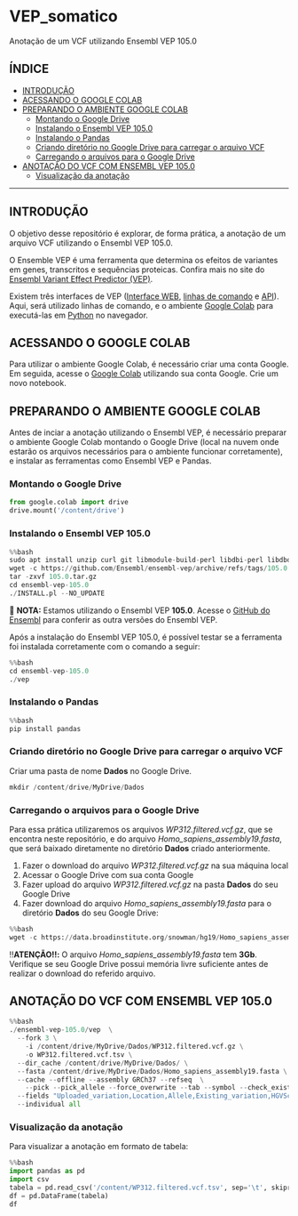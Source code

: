 # VEP_somatico
Anotação de um VCF utilizando Ensembl VEP 105.0 

## ÍNDICE
- [INTRODUÇÃO](#introdução)
- [ACESSANDO O GOOGLE COLAB](#acessando-o-google-colab)
- [PREPARANDO O AMBIENTE GOOGLE COLAB](#preparando-o-ambiente-google-colab)
  - [Montando o Google Drive](#montando-o-google-drive)
  - [Instalando o Ensembl VEP 105.0](#instalando-o-ensembl-vep-105.0)
  - [Instalando o Pandas](#instalando-o-pandas)
  - [Criando diretório no Google Drive para carregar o arquivo VCF](#criando-diretorio-no-google-drive-para-carregar-o-arquivo-vcf)
  - [Carregando o arquivos para o Google Drive](#carregando-o-arquivos-para-o-google-drive)
- [ANOTAÇÃO DO VCF COM ENSEMBL VEP 105.0](#anotacao-do-vcf-com-ensembl-vep-105.0)
  - [Visualização da anotação](#visualizacao-da-anotacao)
---
## INTRODUÇÃO
O objetivo desse repositório é explorar, de forma prática, a anotação de um arquivo VCF utilizando o Ensembl VEP 105.0.

O Ensemble VEP é uma ferramenta que determina os efeitos de variantes em genes, transcritos e sequências proteicas. Confira mais no site do [Ensembl Variant Effect Predictor (VEP)](https://www.ensembl.org/info/docs/tools/vep/index.html).

Existem três interfaces de VEP ([Interface WEB](https://www.ensembl.org/info/docs/tools/vep/online/index.html), [linhas de comando](https://www.ensembl.org/info/docs/tools/vep/script/index.html) e [API](https://rest.ensembl.org/#VEP)). Aqui, será utilizado linhas de comando, e o ambiente [Google Colab](https://colab.research.google.com/) para executá-las em [Python](https://www.python.org/) no navegador.

## ACESSANDO O GOOGLE COLAB
Para utilizar o ambiente Google Colab, é necessário criar uma conta Google. Em seguida, acesse o [Google Colab](https://colab.research.google.com/) utilizando sua conta Google. Crie um novo notebook.

## PREPARANDO O AMBIENTE GOOGLE COLAB
Antes de inciar a anotação utilizando o Ensembl VEP, é necessário preparar o ambiente Google Colab montando o Google Drive (local na nuvem onde estarão os arquivos necessários para o ambiente funcionar corretamente), e instalar as ferramentas como Ensembl VEP e Pandas.

### Montando o Google Drive
```python
from google.colab import drive
drive.mount('/content/drive')
```

### Instalando o Ensembl VEP 105.0
```python
%%bash
sudo apt install unzip curl git libmodule-build-perl libdbi-perl libdbd-mysql-perl build-essential zlib1g-dev
wget -c https://github.com/Ensembl/ensembl-vep/archive/refs/tags/105.0.tar.gz
tar -zxvf 105.0.tar.gz
cd ensembl-vep-105.0
./INSTALL.pl --NO_UPDATE 
```
🔴 **NOTA:** Estamos utilizando o Ensembl VEP **105.0**. Acesse o [GitHub do Ensembl](https://github.com/Ensembl/ensembl-vep/tags) para conferir as outra versões do Ensembl VEP.

Após a instalação do Ensembl VEP 105.0, é possível testar se a ferramenta foi instalada corretamente com o comando a seguir:
```python
%%bash
cd ensembl-vep-105.0
./vep
```

### Instalando o Pandas
```python
%%bash
pip install pandas
```

### Criando diretório no Google Drive para carregar o arquivo VCF
Criar uma pasta de nome **Dados** no Google Drive.
```python
mkdir /content/drive/MyDrive/Dados
```

### Carregando o arquivos para o Google Drive
Para essa prática utilizaremos os arquivos *WP312.filtered.vcf.gz*, que se encontra neste repositório, e do arquivo *Homo_sapiens_assembly19.fasta*, que será baixado diretamente no diretório **Dados** criado anteriormente.

1. Fazer o download do arquivo *WP312.filtered.vcf.gz* na sua máquina local
2. Acessar o Google Drive com sua conta Google
3. Fazer upload do arquivo *WP312.filtered.vcf.gz* na pasta **Dados** do seu Google Drive
4. Fazer download do arquivo *Homo_sapiens_assembly19.fasta* para o diretório **Dados** do seu Google Drive:
```python
%%bash
wget -c https://data.broadinstitute.org/snowman/hg19/Homo_sapiens_assembly19.fasta -P /content/drive/MyDrive/Dados
```
‼️**ATENÇÃO‼️:** O arquivo *Homo_sapiens_assembly19.fasta* tem **3Gb**. Verifique se seu Google Drive possui memória livre suficiente antes de realizar o download do referido arquivo.

## ANOTAÇÃO DO VCF COM ENSEMBL VEP 105.0
```python
%%bash
./ensembl-vep-105.0/vep  \
  --fork 3 \
	-i /content/drive/MyDrive/Dados/WP312.filtered.vcf.gz \
	-o WP312.filtered.vcf.tsv \
  --dir_cache /content/drive/MyDrive/Dados/ \
  --fasta /content/drive/MyDrive/Dados/Homo_sapiens_assembly19.fasta \
  --cache --offline --assembly GRCh37 --refseq  \
	--pick --pick_allele --force_overwrite --tab --symbol --check_existing\
  --fields "Uploaded_variation,Location,Allele,Existing_variation,HGVSc,HGVSp,SYMBOL,Consequence,IND,ZYG,Amino_acids,CLIN_SIG,PolyPhen,SIFT,VARIANT_CLASS,FREQS" \
  --individual all
  ```
  
### Visualização da anotação
Para visualizar a anotação em formato de tabela:
```python
%%bash
import pandas as pd
import csv
tabela = pd.read_csv('/content/WP312.filtered.vcf.tsv', sep='\t', skiprows=38)
df = pd.DataFrame(tabela)
df
```
